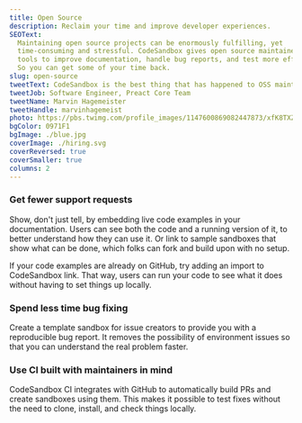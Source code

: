 ```yaml
---
title: Open Source
description: Reclaim your time and improve developer experiences.
SEOText:
  Maintaining open source projects can be enormously fulfilling, yet
  time-consuming and stressful. CodeSandbox gives open source maintainers the
  tools to improve documentation, handle bug reports, and test more efficiently.
  So you can get some of your time back.
slug: open-source
tweetText: CodeSandbox is the best thing that has happened to OSS maintainers.
tweetJob: Software Engineer, Preact Core Team
tweetName: Marvin Hagemeister
tweetHandle: marvinhagemeist
photo: https://pbs.twimg.com/profile_images/1147600869082447873/xfK8TXZN_200x200.jpg
bgColor: 0971F1
bgImage: ./blue.jpg
coverImage: ./hiring.svg
coverReversed: true
coverSmaller: true
columns: 2
---
```


<div>

### Get fewer support requests

Show, don't just tell, by embedding live code examples in your documentation.
Users can see both the code and a running version of it, to better understand
how they can use it. Or link to sample sandboxes that show what can be done,
which folks can fork and build upon with no setup.

If your code examples are already on GitHub, try adding an import to CodeSandbox
link. That way, users can run your code to see what it does without having to
set things up locally.

</div>
<div>

### Spend less time bug fixing

Create a template sandbox for issue creators to provide you with a reproducible
bug report. It removes the possibility of environment issues so that you can
understand the real problem faster.

</div>

<div>

### Use CI built with maintainers in mind

CodeSandbox CI integrates with GitHub to automatically build PRs and create
sandboxes using them. This makes it possible to test fixes without the need to
clone, install, and check things locally.

</div>
